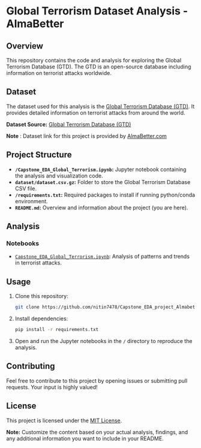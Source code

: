 # Global Terrorism Dataset Analysis - AlmaBetter

## Overview

This repository contains the code and analysis for exploring the Global Terrorism Database (GTD). The GTD is an open-source database including information on terrorist attacks worldwide.

## Dataset

The dataset used for this analysis is the [Global Terrorism Database (GTD)](https://www.start.umd.edu/gtd/). It provides detailed information on terrorist attacks from around the world.

**Dataset Source:** [Global Terrorism Database (GTD)](https://www.start.umd.edu/gtd/)

**Note** : Dataset link for this project is provided by [AlmaBetter.com](https://grow.almabetter.com)

## Project Structure

- **`/Capstone_EDA_Global_Terrorism.ipynb`:** Jupyter notebook containing the analysis and visualization code.
- **`dataset/dataset.csv.gz`:** Folder to store the Global Terrorism Database CSV file.
- **`/requirements.txt`:** Required packages to install if running python/conda environment.
- **`README.md`:** Overview and information about the project (you are here).

## Analysis

### Notebooks

- [`Capstone_EDA_Global_Terrorism.ipynb`](/Capstone_EDA_Global_Terrorism.ipynb): Analysis of patterns and trends in terrorist attacks.

## Usage

1. Clone this repository:

    ```bash
    git clone https://github.com/nitin7478/Capstone_EDA_project_Almabetter
    ```

2. Install dependencies:

    ```bash
    pip install -r requirements.txt
    ```

3. Open and run the Jupyter notebooks in the `/` directory to reproduce the analysis.

## Contributing

Feel free to contribute to this project by opening issues or submitting pull requests. Your input is highly valued!

## License

This project is licensed under the [MIT License](LICENSE).


**Note:** Customize the content based on your actual analysis, findings, and any additional information you want to include in your README.

